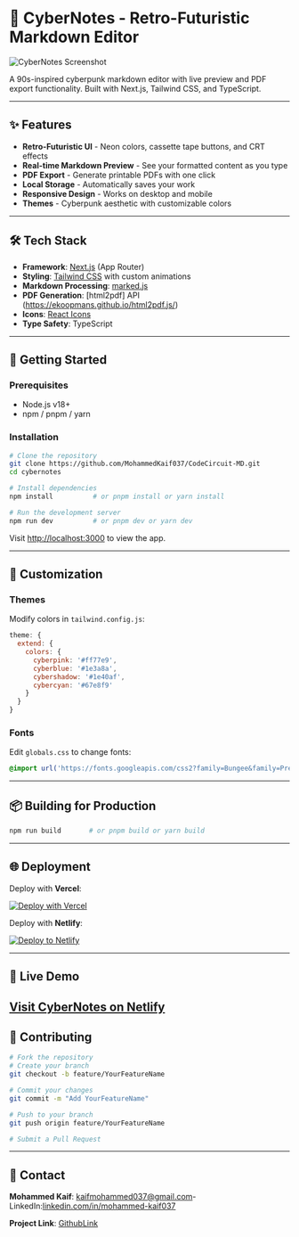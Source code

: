 # 🚀 CyberNotes - Retro-Futuristic Markdown Editor

![CyberNotes Screenshot](./public/screenshot.png) <!-- Replace with your screenshot -->

A 90s-inspired cyberpunk markdown editor with live preview and PDF export functionality. Built with Next.js, Tailwind CSS, and TypeScript.

---

## ✨ Features

- **Retro-Futuristic UI** - Neon colors, cassette tape buttons, and CRT effects
- **Real-time Markdown Preview** - See your formatted content as you type
- **PDF Export** - Generate printable PDFs with one click
- **Local Storage** - Automatically saves your work
- **Responsive Design** - Works on desktop and mobile
- **Themes** - Cyberpunk aesthetic with customizable colors

---

## 🛠️ Tech Stack

- **Framework**: [Next.js](https://nextjs.org/) (App Router)
- **Styling**: [Tailwind CSS](https://tailwindcss.com/) with custom animations
- **Markdown Processing**: [marked.js](https://marked.js.org/)
- **PDF Generation**: [html2pdf] API (https://ekoopmans.github.io/html2pdf.js/)
- **Icons**: [React Icons](https://react-icons.github.io/react-icons/)
- **Type Safety**: TypeScript

---

## 🚀 Getting Started

### Prerequisites

- Node.js v18+
- npm / pnpm / yarn

### Installation

```bash
# Clone the repository
git clone https://github.com/MohammedKaif037/CodeCircuit-MD.git
cd cybernotes

# Install dependencies
npm install          # or pnpm install or yarn install

# Run the development server
npm run dev          # or pnpm dev or yarn dev
````

Visit [http://localhost:3000](http://localhost:3000) to view the app.

---


## 🎨 Customization

### Themes

Modify colors in `tailwind.config.js`:

```js
theme: {
  extend: {
    colors: {
      cyberpink: '#ff77e9',
      cyberblue: '#1e3a8a',
      cybershadow: '#1e40af',
      cybercyan: '#67e8f9'
    }
  }
}
```

### Fonts

Edit `globals.css` to change fonts:

```css
@import url('https://fonts.googleapis.com/css2?family=Bungee&family=Press+Start+2P&display=swap');
```

---

## 📦 Building for Production

```bash
npm run build       # or pnpm build or yarn build
```

---

## 🌐 Deployment

Deploy with **Vercel**:

[![Deploy with Vercel](https://vercel.com/button)](https://vercel.com/new/clone?repository-url=https%3A%2F%2Fgithub.com%2Fyour-username%2Fcybernotes)

Deploy with **Netlify**:

[![Deploy to Netlify](https://www.netlify.com/img/deploy/button.svg)](https://app.netlify.com/start/deploy?repository=https://github.com/your-username/cybernotes)

---

## 🔗 Live Demo

[Visit CyberNotes on Netlify](https://code-circuit-md.netlify.app/)
---

## 🤝 Contributing

```bash
# Fork the repository
# Create your branch
git checkout -b feature/YourFeatureName

# Commit your changes
git commit -m "Add YourFeatureName"

# Push to your branch
git push origin feature/YourFeatureName

# Submit a Pull Request
```

---


## 📧 Contact

**Mohammed Kaif**: [kaifmohammed037@gmail.com](mailto:kaifmohammed037@gmail.com)-LinkedIn:[linkedin.com/in/mohammed-kaif037](https://www.linkedin.com/in/mohammed-kaif-a7793923a?utm_source=share&utm_campaign=share_via&utm_content=profile&utm_medium=android_app)

**Project Link**: [GithubLink](https://github.com/MohammedKaif037/CodeCircuit-MD)



